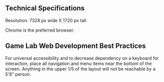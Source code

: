 ## Technical Specifications
Resolution: 7328 px wide X 1720 px tall

Chrome is the preferred browser.
## Game Lab Web Development Best Practices

For universal accessibility and to decrease dependency on a keyboard for interaction, place all navigation and menu items near the bottom of the screen. Anything in the upper 1/5 of the layout will not be reachable by a 5'8" person.
